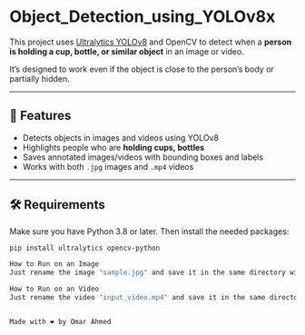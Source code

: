 # Object_Detection_using_YOLOv8x

This project uses [Ultralytics YOLOv8](https://github.com/ultralytics/ultralytics) and OpenCV to detect when a **person is holding a cup, bottle, or similar object** in an image or video.

It’s designed to work even if the object is close to the person’s body or partially hidden.

---

## 🚀 Features

- Detects objects in images and videos using YOLOv8
- Highlights people who are **holding cups, bottles**
- Saves annotated images/videos with bounding boxes and labels
- Works with both `.jpg` images and `.mp4` videos

---

## 🛠️ Requirements

Make sure you have Python 3.8 or later. Then install the needed packages:

```bash
pip install ultralytics opencv-python

How to Run on an Image
Just rename the image "sample.jpg" and save it in the same directory with the main.py file "process_image("sample.jpg")"

How to Run on an Video
Just rename the video "input_video.mp4" and save it in the same directory with the main.py file "process_video("input_video.mp4")"


Made with ❤️ by Omar Ahmed

